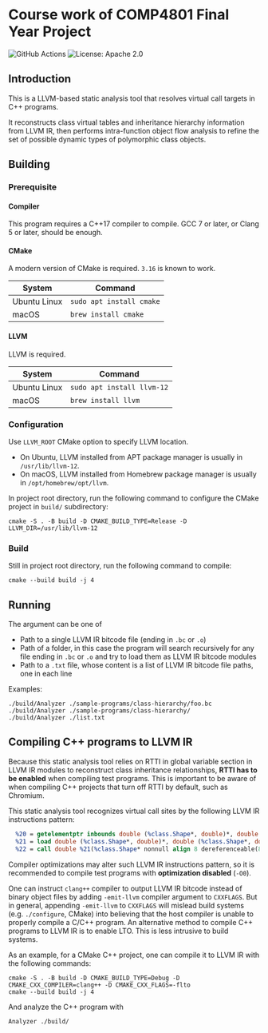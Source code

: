 # Course work of COMP4801 Final Year Project

![GitHub Actions](https://github.com/BrettDong/llvm-fyp/actions/workflows/test.yml/badge.svg)
![License: Apache 2.0](https://img.shields.io/badge/License-Apache%202.0-blue)

## Introduction

This is a LLVM-based static analysis tool that resolves virtual call targets in C++ programs.

It reconstructs class virtual tables and inheritance hierarchy information from LLVM IR, then performs intra-function object flow analysis to refine the set of possible dynamic types of polymorphic class objects.

## Building

### Prerequisite

#### Compiler

This program requires a C++17 compiler to compile. GCC 7 or later, or Clang 5 or later, should be enough.

#### CMake

A modern version of CMake is required. `3.16` is known to work.

| System | Command                  |
|---|--------------------------|
| Ubuntu Linux | `sudo apt install cmake` |
| macOS | `brew install cmake`     |

#### LLVM

LLVM is required.

| System | Command                    |
|---|----------------------------|
| Ubuntu Linux | `sudo apt install llvm-12` |
| macOS | `brew install llvm`        |

### Configuration

Use `LLVM_ROOT` CMake option to specify LLVM location.

* On Ubuntu, LLVM installed from APT package manager is usually in `/usr/lib/llvm-12`.
* On macOS, LLVM installed from Homebrew package manager is usually in `/opt/homebrew/opt/llvm`.

In project root directory, run the following command to configure the CMake project in `build/` subdirectory:
```
cmake -S . -B build -D CMAKE_BUILD_TYPE=Release -D LLVM_DIR=/usr/lib/llvm-12
```

### Build

Still in project root directory, run the following command to compile:
```
cmake --build build -j 4
```

## Running

The argument can be one of
* Path to a single LLVM IR bitcode file (ending in `.bc` or `.o`)
* Path of a folder, in this case the program will search recursively for any file ending in `.bc` or `.o` and try to load them as LLVM IR bitcode modules
* Path to a `.txt` file, whose content is a list of LLVM IR bitcode file paths, one in each line

Examples:

```
./build/Analyzer ./sample-programs/class-hierarchy/foo.bc
./build/Analyzer ./sample-programs/class-hierarchy/
./build/Analyzer ./list.txt
```

## Compiling C++ programs to LLVM IR

Because this static analysis tool relies on RTTI in global variable section in LLVM IR modules to reconstruct class inheritance relationships, **RTTI has to be enabled** when compiling test programs. This is important to be aware of when compiling C++ projects that turn off RTTI by default, such as Chromium.

This static analysis tool recognizes virtual call sites by the following LLVM IR instructions pattern:

```llvm
  %20 = getelementptr inbounds double (%class.Shape*, double)*, double (%class.Shape*, double)** %19, i64 2
  %21 = load double (%class.Shape*, double)*, double (%class.Shape*, double)** %20, align 8
  %22 = call double %21(%class.Shape* nonnull align 8 dereferenceable(8) %17, double 1.000000e+00)
```

Compiler optimizations may alter such LLVM IR instructions pattern, so it is recommended to compile test programs with **optimization disabled** (`-O0`).

One can instruct `clang++` compiler to output LLVM IR bitcode instead of binary object files by adding `-emit-llvm` compiler argument to `CXXFLAGS`. But in general, appending `-emit-llvm` to `CXXFLAGS` will mislead build systems (e.g. `./configure`, CMake) into believing that the host compiler is unable to properly compile a C/C++ program. An alternative method to compile C++ programs to LLVM IR is to enable LTO. This is less intrusive to build systems.

As an example, for a CMake C++ project, one can compile it to LLVM IR with the following commands:

```
cmake -S . -B build -D CMAKE_BUILD_TYPE=Debug -D CMAKE_CXX_COMPILER=clang++ -D CMAKE_CXX_FLAGS=-flto
cmake --build build -j 4
```

And analyze the C++ program with
```
Analyzer ./build/
```
